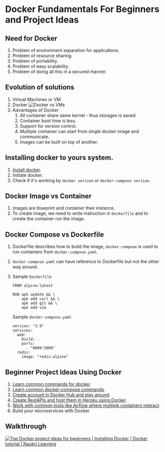 # Docker Fundamentals For Beginners and Project Ideas

## Need for Docker
1. Problem of environment separation for applications.
2. Problem of resource sharing.
3. Problem of portability.
4. Problem of easy scalability.
5. Problem of doing all this in a secured manner.

## Evolution of solutions
1. Virtual Machines or VM
2. Docker
   ![Docker vs VMs](https://miro.medium.com/max/1024/1*66cp6uoqv-q2clolRgSRJg.png)
3. Advantages of Docker
   1. All container share same kernel - thus storages is saved.
   2. Container boot time is less.
   3. Support for version control.
   4. Multiple container can start from single docker image and communicate.
   5. Images can be built on top of another.
   
## Installing docker to yours system.
1. [Install docker](https://docs.docker.com/get-docker/).
2. Initiate docker.
3. Check if it's working by ```docker version``` or ```docker-compose version```.

## Docker Image vs Container
1. Images are blueprint and container their instance.
3. To create image, we need to write instruction in ```Dockerfile``` and to create the container run the image.

## Docker Compose vs Dockerfile
1. Dockerfile describes how to build the image, ```docker-compose``` is used to run containers from ```docker-compose.yaml```.
2. ```docker-compose.yaml``` can have reference to Dockerfile but not the other way around.
3. Sample ```Dockerfile```
   ```
   FROM alpine:latest

   RUN apk update && \
       apk add curl && \
       apk add git && \
       apk add vim
   ```
   
   Sample ```docker-compose.yaml```
   ```
   version: "3.9"
   services:
     web:
       build: .
       ports:
         - "8000:5000"
     redis:
       image: "redis:alpine"

   ```

## Beginner Project Ideas Using Docker
1. [Learn common commands for docker](https://docs.docker.com/engine/reference/commandline/docker/).
2. [Learn common docker-compose commands](https://docs.docker.com/engine/reference/commandline/compose/).
3. [Create account in Docker Hub and play around](https://hub.docker.com/).
4. [Create RestAPIs and host them in Heroku using Docker](https://devcenter.heroku.com/categories/deploying-with-docker).
5. [Work with common tools like Airflow where multiple containers interact](https://airflow.apache.org/docs/apache-airflow/stable/howto/docker-compose/index.html).
6. Build your microservices with Docker.

## Walkthrough
[![Top Docker project ideas for beginners | Installing Docker | Docker tutorial | Naukri Learning](https://yt-embed.herokuapp.com/embed?v=-Hnpt0QyejU)](https://youtu.be/-Hnpt0QyejU "Top Docker project ideas for beginners | Installing Docker | Docker tutorial | Naukri Learning ")
